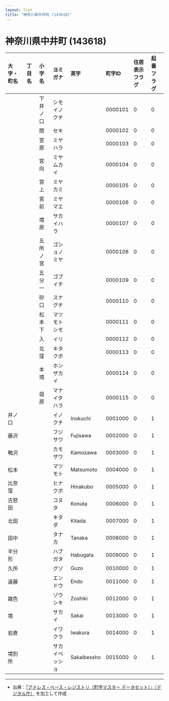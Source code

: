 ```yaml
---
layout: list
title: "神奈川県中井町 (143618)"
---
```


# 神奈川県中井町 (143618)

| 大字・町名 | 丁目名 | 小字名 | ヨミガナ | 英字 | 町字ID | 住居表示フラグ | 起番フラグ |
|:---|:---|:---|:---|:---|:---|:---|:---|
|  |  | 下井ノ口 |   シモイノクチ |  | 0000101 | 0 | 0 |
|  |  | 関 |   セキ |  | 0000102 | 0 | 0 |
|  |  | 宮原 |   ミヤハラ |  | 0000103 | 0 | 0 |
|  |  | 宮向 |   ミヤムカイ |  | 0000104 | 0 | 0 |
|  |  | 宮上 |   ミヤカミ |  | 0000105 | 0 | 0 |
|  |  | 宮前 |   ミヤマエ |  | 0000106 | 0 | 0 |
|  |  | 境原 |   サカイハラ |  | 0000107 | 0 | 0 |
|  |  | 五所ノ宮 |   ゴショノミヤ |  | 0000108 | 0 | 0 |
|  |  | 五分一 |   ゴブイチ |  | 0000109 | 0 | 0 |
|  |  | 砂口 |   スナグチ |  | 0000110 | 0 | 0 |
|  |  | 松本下 |   マツモトシモ |  | 0000111 | 0 | 0 |
|  |  | 入 |   イリ |  | 0000112 | 0 | 0 |
|  |  | 北窪 |   キタクボ |  | 0000113 | 0 | 0 |
|  |  | 本境 |   ホンザカイ |  | 0000114 | 0 | 0 |
|  |  | 爼原 |   マナイタハラ |  | 0000115 | 0 | 0 |
| 井ノ口 |  |  | イノクチ   | Inokuchi | 0001000 | 0 | 1 |
| 藤沢 |  |  | フジサワ   | Fujisawa | 0002000 | 0 | 1 |
| 鴨沢 |  |  | カモザワ   | Kamozawa | 0003000 | 0 | 1 |
| 松本 |  |  | マツモト   | Matsumoto | 0004000 | 0 | 1 |
| 比奈窪 |  |  | ヒナクボ   | Hinakubo | 0005000 | 0 | 1 |
| 古怒田 |  |  | コヌタ   | Konuta | 0006000 | 0 | 1 |
| 北田 |  |  | キタダ   | Kitada | 0007000 | 0 | 1 |
| 田中 |  |  | タナカ   | Tanaka | 0008000 | 0 | 1 |
| 半分形 |  |  | ハブガタ   | Habugata | 0009000 | 0 | 1 |
| 久所 |  |  | グゾ   | Guzo | 0010000 | 0 | 1 |
| 遠藤 |  |  | エンドウ   | Endo | 0011000 | 0 | 1 |
| 雑色 |  |  | ゾウシキ   | Zoshiki | 0012000 | 0 | 1 |
| 境 |  |  | サカイ   | Sakai | 0013000 | 0 | 1 |
| 岩倉 |  |  | イワクラ   | Iwakura | 0014000 | 0 | 1 |
| 境別所 |  |  | サカイベッショ   | Sakaibessho | 0015000 | 0 | 1 |

---

- 出典：[「アドレス・ベース・レジストリ（町字マスター データセット）』（デジタル庁）](https://www.digital.go.jp/policies/base_registry_address/) を加工して作成